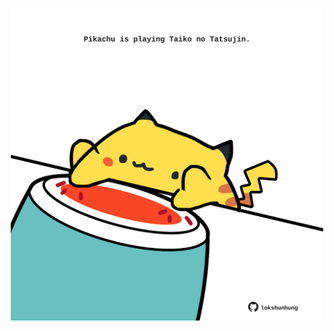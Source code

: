 <!-- built at 07/11/2021, 04:02:22 UTC -->
<p align="center">
  <img width="500" height="500" src="./ReadmeImage.svg">
</p>
